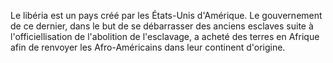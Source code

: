 <!-- TITLE: Libéria -->
<!-- SUBTITLE: Présentation du Libéria -->

Le libéria est un pays créé par les États-Unis d'Amérique. Le gouvernement de ce dernier, dans le but de se débarrasser des anciens esclaves suite à l'officiellisation de l'abolition de l'esclavage, a acheté des terres en Afrique afin de renvoyer les Afro-Américains dans leur continent d'origine.